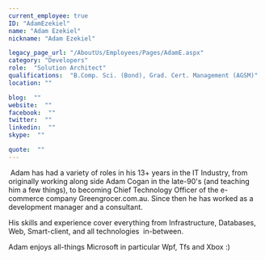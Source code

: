```yaml
---
current_employee: true
ID: "AdamEzekiel"
name: "Adam Ezekiel"
nickname: "Adam Ezekiel"

legacy_page_url: "/AboutUs/Employees/Pages/AdamE.aspx"
category: "Developers"
role:  "Solution Architect"
qualifications:  "B.Comp. Sci. (Bond), Grad. Cert. Management (AGSM)"
location: ""

blog:  ""
website:  ""
facebook:  ""
twitter:  ""
linkedin:  ""
skype:  ""

quote:  ""
---
```


 Adam has had a variety of roles in his 13+ years in the IT Industry, from originally working along side Adam Cogan in the late-90's (and teaching him a few things), to becoming Chief Technology Officer of the e-commerce company Greengrocer.com.au. Since then he has worked as a development manager and a consultant.  

His skills and experience cover everything from Infrastructure, Databases, Web, Smart-client, and all technologies  in-between.  

Adam enjoys all-things Microsoft in particular Wpf, Tfs and Xbox :)  

<ins datetime="2009-06-02T12:58" cite="mailto:Adam%20Ezekiel"></ins> 